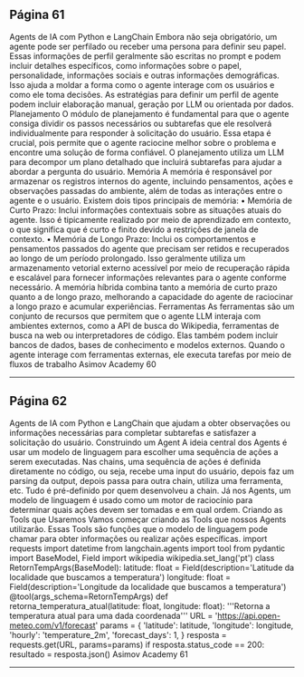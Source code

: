 ## Página 61

Agents de IA com Python e LangChain
Embora não seja obrigatório, um agente pode ser perfilado ou receber uma persona para definir
seu papel. Essas informações de perfil geralmente são escritas no prompt e podem incluir detalhes
específicos, como informações sobre o papel, personalidade, informações sociais e outras informações
demográficas. Isso ajuda a moldar a forma como o agente interage com os usuários e como ele toma
decisões. As estratégias para definir um perfil de agente podem incluir elaboração manual, geração
por LLM ou orientada por dados.
Planejamento
O módulo de planejamento é fundamental para que o agente consiga dividir os passos necessários
ou subtarefas que ele resolverá individualmente para responder à solicitação do usuário. Essa etapa
é crucial, pois permite que o agente raciocine melhor sobre o problema e encontre uma solução de
forma confiável. O planejamento utiliza um LLM para decompor um plano detalhado que incluirá
subtarefas para ajudar a abordar a pergunta do usuário.
Memória
A memória é responsável por armazenar os registros internos do agente, incluindo pensamentos,
ações e observações passadas do ambiente, além de todas as interações entre o agente e o usuário.
Existem dois tipos principais de memória:
• Memória de Curto Prazo: Inclui informações contextuais sobre as situações atuais do agente.
Isso é tipicamente realizado por meio de aprendizado em contexto, o que significa que é curto e
finito devido a restrições de janela de contexto.
• Memória de Longo Prazo: Inclui os comportamentos e pensamentos passados do agente que
precisam ser retidos e recuperados ao longo de um período prolongado. Isso geralmente utiliza
um armazenamento vetorial externo acessível por meio de recuperação rápida e escalável para
fornecer informações relevantes para o agente conforme necessário.
A memória híbrida combina tanto a memória de curto prazo quanto a de longo prazo, melhorando a
capacidade do agente de raciocinar a longo prazo e acumular experiências.
Ferramentas
As ferramentas são um conjunto de recursos que permitem que o agente LLM interaja com ambientes
externos, como a API de busca do Wikipedia, ferramentas de busca na web ou interpretadores de
código. Elas também podem incluir bancos de dados, bases de conhecimento e modelos externos.
Quando o agente interage com ferramentas externas, ele executa tarefas por meio de fluxos de trabalho
Asimov Academy
60


---
## Página 62

Agents de IA com Python e LangChain
que ajudam a obter observações ou informações necessárias para completar subtarefas e satisfazer a
solicitação do usuário.
Construindo um Agent
A ideia central dos Agents é usar um modelo de linguagem para escolher uma sequência de ações a
serem executadas. Nas chains, uma sequência de ações é definida diretamente no código, ou seja,
recebe uma input do usuário, depois faz um parsing da output, depois passa para outra chain, utiliza
uma ferramenta, etc. Tudo é pré-definido por quem desenvolveu a chain. Já nos Agents, um modelo
de linguagem é usado como um motor de raciocínio para determinar quais ações devem ser
tomadas e em qual ordem.
Criando as Tools que Usaremos
Vamos começar criando as Tools que nossos Agents utilizarão. Essas Tools são funções que o modelo
de linguagem pode chamar para obter informações ou realizar ações específicas.
import requests
import datetime
from langchain.agents import tool
from pydantic import BaseModel, Field
import wikipedia
wikipedia.set_lang('pt')
class RetornTempArgs(BaseModel):
latitude: float = Field(description='Latitude da localidade que buscamos a temperatura')
longitude: float = Field(description='Longitude da localidade que buscamos a temperatura')
@tool(args_schema=RetornTempArgs)
def retorna_temperatura_atual(latitude: float, longitude: float):
'''Retorna a temperatura atual para uma dada coordenada'''
URL = 'https://api.open-meteo.com/v1/forecast'
params = {
'latitude': latitude,
'longitude': longitude,
'hourly': 'temperature_2m',
'forecast_days': 1,
}
resposta = requests.get(URL, params=params)
if resposta.status_code == 200:
resultado = resposta.json()
Asimov Academy
61


---